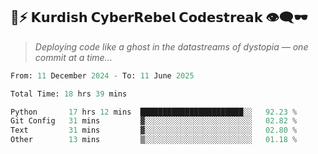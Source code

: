 ## 🧠⚡ 𝗞𝘂𝗿𝗱𝗶𝘀𝗵 𝗖𝘆𝗯𝗲𝗿𝗥𝗲𝗯𝗲𝗹 𝗖𝗼𝗱𝗲𝘀𝘁𝗿𝗲𝗮𝗸 👁️‍🗨️🕶️  
> *Deploying code like a ghost in the datastreams of dystopia — one commit at a time...*  

<!--START_SECTION:waka-->

```python
From: 11 December 2024 - To: 11 June 2025

Total Time: 18 hrs 39 mins

Python       17 hrs 12 mins  ███████████████████████░░   92.23 %
Git Config   31 mins         ▓░░░░░░░░░░░░░░░░░░░░░░░░   02.82 %
Text         31 mins         ▓░░░░░░░░░░░░░░░░░░░░░░░░   02.80 %
Other        13 mins         ▒░░░░░░░░░░░░░░░░░░░░░░░░   01.18 %
```

<!--END_SECTION:waka-->
